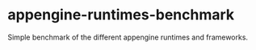 # appengine-runtimes-benchmark
Simple benchmark of the different appengine runtimes and frameworks.
